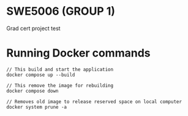 # SWE5006 (GROUP 1)
Grad cert project test

# Running Docker commands
```
// This build and start the application
docker compose up --build

// This remove the image for rebuilding
docker compose down

// Removes old image to release reserved space on local computer
docker system prune -a
```
